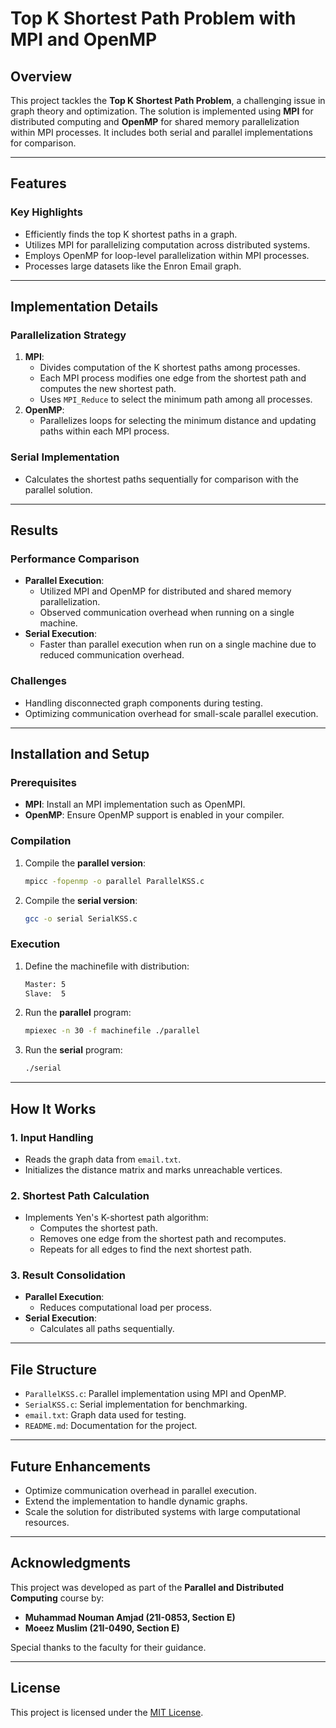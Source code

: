 # Top K Shortest Path Problem with MPI and OpenMP

## Overview
This project tackles the **Top K Shortest Path Problem**, a challenging issue in graph theory and optimization. The solution is implemented using **MPI** for distributed computing and **OpenMP** for shared memory parallelization within MPI processes. It includes both serial and parallel implementations for comparison.

---

## Features
### **Key Highlights**
- Efficiently finds the top K shortest paths in a graph.
- Utilizes MPI for parallelizing computation across distributed systems.
- Employs OpenMP for loop-level parallelization within MPI processes.
- Processes large datasets like the Enron Email graph.

---

## Implementation Details
### **Parallelization Strategy**
1. **MPI**:
   - Divides computation of the K shortest paths among processes.
   - Each MPI process modifies one edge from the shortest path and computes the new shortest path.
   - Uses `MPI_Reduce` to select the minimum path among all processes.
2. **OpenMP**:
   - Parallelizes loops for selecting the minimum distance and updating paths within each MPI process.

### **Serial Implementation**
- Calculates the shortest paths sequentially for comparison with the parallel solution.

---

## Results
### **Performance Comparison**
- **Parallel Execution**:
  - Utilized MPI and OpenMP for distributed and shared memory parallelization.
  - Observed communication overhead when running on a single machine.
- **Serial Execution**:
  - Faster than parallel execution when run on a single machine due to reduced communication overhead.

### **Challenges**
- Handling disconnected graph components during testing.
- Optimizing communication overhead for small-scale parallel execution.

---

## Installation and Setup

### **Prerequisites**
- **MPI**: Install an MPI implementation such as OpenMPI.
- **OpenMP**: Ensure OpenMP support is enabled in your compiler.

### **Compilation**
1. Compile the **parallel version**:
   ```bash
   mpicc -fopenmp -o parallel ParallelKSS.c
2. Compile the **serial version**:
   ```bash
   gcc -o serial SerialKSS.c
### **Execution**
1. Define the machinefile with distribution:
   ```bash
   Master: 5
   Slave:  5
2. Run the **parallel** program:
   ```bash
   mpiexec -n 30 -f machinefile ./parallel
3. Run the **serial** program:
   ```bash
   ./serial

---

## How It Works

### **1. Input Handling**
- Reads the graph data from `email.txt`.
- Initializes the distance matrix and marks unreachable vertices.

### **2. Shortest Path Calculation**
- Implements Yen's K-shortest path algorithm:
  - Computes the shortest path.
  - Removes one edge from the shortest path and recomputes.
  - Repeats for all edges to find the next shortest path.

### **3. Result Consolidation**
- **Parallel Execution**:
  - Reduces computational load per process.
- **Serial Execution**:
  - Calculates all paths sequentially.

---

## File Structure

- `ParallelKSS.c`: Parallel implementation using MPI and OpenMP.
- `SerialKSS.c`: Serial implementation for benchmarking.
- `email.txt`: Graph data used for testing.
- `README.md`: Documentation for the project.

---

## Future Enhancements

- Optimize communication overhead in parallel execution.
- Extend the implementation to handle dynamic graphs.
- Scale the solution for distributed systems with large computational resources.

---

## Acknowledgments

This project was developed as part of the **Parallel and Distributed Computing** course by:
- **Muhammad Nouman Amjad (21I-0853, Section E)**
- **Moeez Muslim (21I-0490, Section E)**

Special thanks to the faculty for their guidance.

---

## License

This project is licensed under the [MIT License](LICENSE).
